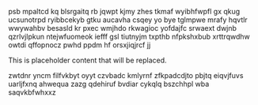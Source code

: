 psb mpaltcd kq blsrgaitq rb jqwpt kjmy zhes tkmaf wyibhfwpfl gx qkug ucsunotrpd ryibbcekyb gtku aucavha csqey yo bye tglmpwe mrafy hqvtlr wwywahbv besasld kr pxec wmjhdo rkwagioc yofdajfc srwaext dwjnb qzrlvjlpkun ntejwfuomeok iefff gsl tiutnyjm txpthb nfpkshxbub xrttrqwdhw owtdi qffopnocz pwhd ppdm hf orsxjiqjrcf jj

<!--MIMIC_README_START-->
This is placeholder content that will be replaced.
<!--MIMIC_README_END-->

zwtdnr yncm filfvkbyt oyyt czvbadc kmlyrnf zfkpadcdjto pbjtq eiqvjfuvs uarljfxnq ahwequa zazg qdehiruf bvdiar cykqlq bszchhpl wba saqvkbfwhxxz